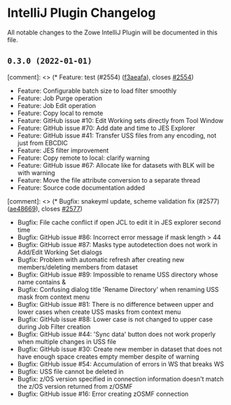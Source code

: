 # IntelliJ Plugin Changelog

All notable changes to the Zowe IntelliJ Plugin will be documented in this file.

## `0.3.0 (2022-01-01)`

[comment]: <> (* Feature: test (#2554) ([f3aeafa](https://github.com/zowe/api-layer/commit/f3aeafa)), closes [#2554](https://github.com/zowe/api-layer/issues/2554))
* Feature: Configurable batch size to load filter smoothly 
* Feature: Job Purge operation
* Feature: Job Edit operation
* Feature: Copy local to remote
* Feature: GitHub issue #10: Edit Working sets directly from Tool Window
* Feature: GitHub issue #70: Add date and time to JES Explorer
* Feature: GitHub issue #41: Transfer USS files from any encoding, not just from EBCDIC
* Feature: JES filter improvement
* Feature: Copy remote to local: clarify warning
* Feature: GitHub issue #67: Allocate like for datasets with BLK will be with warning
* Feature: Move the file attribute conversion to a separate thread
* Feature: Source code documentation added

[comment]: <> (* Bugfix: snakeyml update, scheme validation fix (#2577) ([ae48669](https://github.com/zowe/api-layer/commit/ae48669)), closes [#2577](https://github.com/zowe/api-layer/issues/2577))
* Bugfix: File cache conflict if open JCL to edit it in JES explorer second time
* Bugfix: GitHub issue #86: Incorrect error message if mask length > 44
* Bugfix: GitHub issue #87: Masks type autodetection does not work in Add/Edit Working Set dialogs
* Bugfix: Problem with automatic refresh after creating new members/deleting members from dataset
* Bugfix: GitHub issue #89: Impossible to rename USS directory whose name contains &
* Bugfix: Confusing dialog title 'Rename Directory' when renaming USS mask from context menu
* Bugfix: GitHub issue #81: There is no difference between upper and lower cases when create USS masks from context menu
* Bugfix: GitHub issue #88: Lower case is not changed to upper case during Job Filter creation
* Bugfix: GitHub issue #44: 'Sync data' button does not work properly when multiple changes in USS file
* Bugfix: GitHub issue #30: Create new member in dataset that does not have enough space creates empty member despite of warning
* Bugfix: GitHub issue #54: Accumulation of errors in WS that breaks WS
* Bugfix: USS file cannot be deleted in
* Bugfix: z/OS version specified in connection information doesn't match the z/OS version returned from z/OSMF
* Bugfix: GitHub issue #16: Error creating zOSMF connection
